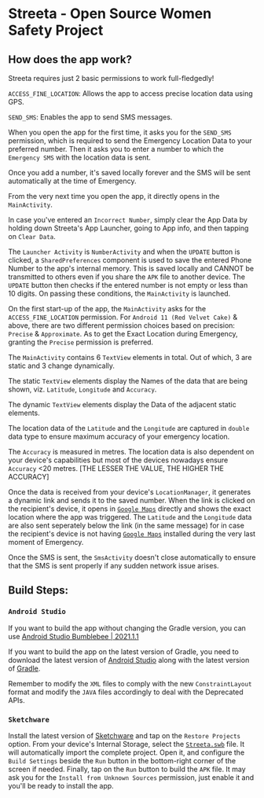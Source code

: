# Streeta - Open Source Women Safety Project


## How does the app work?

Streeta requires just 2 basic permissions to work full-fledgedly!

`ACCESS_FINE_LOCATION`: Allows the app to access precise location data using GPS.

`SEND_SMS`: Enables the app to send SMS messages.

When you open the app for the first time, it asks you for the `SEND_SMS` permission, which is required to send the Emergency Location Data to your preferred number. Then it asks you to enter a number to which the `Emergency SMS` with the location data is sent.

Once you add a number, it's saved locally forever and the SMS will be sent automatically at the time of Emergency.

From the very next time you open the app, it directly opens in the `MainActivity`.

In case you've entered an `Incorrect Number`, simply clear the App Data by holding down Streeta's App Launcher, going to App info, and then tapping on `Clear Data`.

The `Launcher Activity` is `NumberActivity` and when the `UPDATE` button is clicked, a `SharedPreferences` component is used to save the entered Phone Number to the app's internal memory. This is saved locally and CANNOT be transmitted to others even if you share the `APK` file to another device. The `UPDATE` button then checks if the entered number is not empty or less than 10 digits. On passing these conditions, the `MainActivity` is launched.

On the first start-up of the app, the `MainActivity` asks for the `ACCESS_FINE_LOCATION` permission.
For `Android 11 (Red Velvet Cake)` & above, there are two different permission choices based on precision: `Precise` & `Approximate`. As to get the Exact Location during Emergency, granting the `Precise` permission is preferred.

The `MainActivity` contains 6 `TextView` elements in total. Out of which, 3 are static and 3 change dynamically.

The static `TextView` elements display the Names of the data that are being shown, viz. `Latitude`, `Longitude` and `Accuracy`.

The dynamic `TextView` elements display the Data of the adjacent static elements.

The location data of the `Latitude` and the `Longitude` are captured in `double` data type to ensure maximum accuracy of your emergency location.

The `Accuracy` is measured in metres. The location data is also dependent on your device's capabilities but most of the devices nowadays ensure `Accuracy` <20 metres. [THE LESSER THE VALUE, THE HIGHER THE ACCURACY]

Once the data is received from your device's `LocationManager`, it generates a dynamic link and sends it to the saved number. When the link is clicked on the recipient's device, it opens in <a href="https://play.google.com/store/apps/details?id=com.google.android.apps.maps">`Google Maps`</a> directly and shows the exact location where the app was triggered.
The `Latitude` and the `Longitude` data are also sent seperately below the link (in the same message) for in case the recipient's device is not having <a href="https://play.google.com/store/apps/details?id=com.google.android.apps.maps">`Google Maps`</a> installed during the very last moment of Emergency.

Once the SMS is sent, the `SmsActivity` doesn't close automatically to ensure that the SMS is sent properly if any sudden network issue arises.



## Build Steps:


### `Android Studio`

If you want to build the app without changing the Gradle version, you can use <a href="https://redirector.gvt1.com/edgedl/android/studio/install/2021.1.1.20/android-studio-2021.1.1.20-windows.exe">Android Studio Bumblebee | 2021.1.1</a>

If you want to build the app on the latest version of Gradle, you need to download the latest version of <a href="https://developer.android.com/studio">Android Studio</a> along with the latest version of <a href="https://services.gradle.org/distributions/gradle-8.10.1-bin.zip">Gradle</a>.

Remember to modify the `XML` files to comply with the new `ConstraintLayout` format and modify the `JAVA` files accordingly to deal with the Deprecated APIs.

### `Sketchware`

Install the latest version of <a href="https://github.com/Sketchware-Pro/Sketchware-Pro/releases/download/v6.4.0-rc05/Sketchware.Pro.v6.4.0-rc05-minApi26.apk">Sketchware</a> and tap on the `Restore Projects` option. From your device's Internal Storage, select the <a href="https://github.com/realpega/Streeta/releases/download/v1/Streeta-v1.swb">`Streeta.swb`</a> file. It will automatically import the complete project. Open it, and configure the `Build Settings` beside the `Run` button in the bottom-right corner of the screen if needed. Finally, tap on the `Run` button to build the `APK` file. It may ask you for the `Install from Unknown Sources` permission, just enable it and you'll be ready to install the app.
